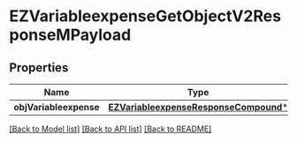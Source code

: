 # EZVariableexpenseGetObjectV2ResponseMPayload

## Properties
Name | Type | Description | Notes
------------ | ------------- | ------------- | -------------
**objVariableexpense** | [**EZVariableexpenseResponseCompound***](EZVariableexpenseResponseCompound.md) |  | 

[[Back to Model list]](../README.md#documentation-for-models) [[Back to API list]](../README.md#documentation-for-api-endpoints) [[Back to README]](../README.md)


